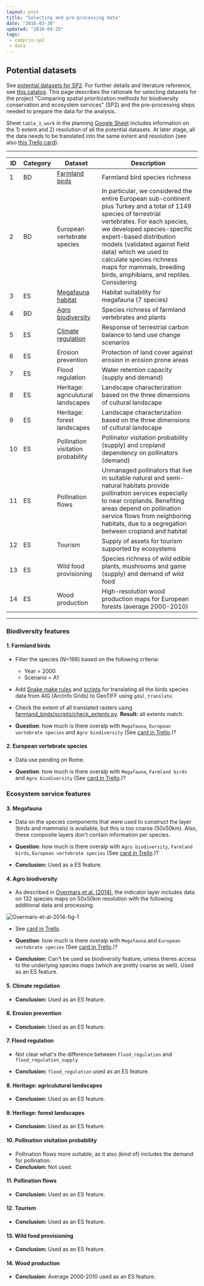 ```yaml
---
layout: post
title: "Selecting and pre-processing data"
date: "2016-03-30"
updated: "2016-04-25"
tags:
 - comprio-sp2
 - data
---
```


## Potential datasets

See [potential datasets for SP2](https://docs.google.com/spreadsheets/d/1niV9Oe8pavgskiq0ibMzPt6F_oJU3uTD3R2pY7RwyDU/edit?usp=sharing). For further details and literature reference, see [this catalog](https://docs.google.com/spreadsheets/d/1NblQP0IGxXDUOXgqhzp03acPUMc2XJ6u_vPgWHC8OMk/edit?usp=sharing). This page describes the rationale for selecting datasets for the project "Comparing spatial prioritization methods for biodiversity conservation and ecosystem services" (SP2) and the pre-processing steps needed to prepare the data for the analysis.

Sheet `table_1_work` in the planning [Google Sheet](https://docs.google.com/spreadsheets/d/1niV9Oe8pavgskiq0ibMzPt6F_oJU3uTD3R2pY7RwyDU/edit?usp=sharing) includes information on the 1) extent and 2) resolution of all the potential datasets. At later stage, all the data needs to be translated into the same extent and resolution (see also [this Trello card](https://trello.com/c/aNFSPfhi)).

----

|  **ID** | **Category** | **Dataset** | **Description** |
|  ------ | ------ | ------ | ------ |
|  1 | BD | [Farmland birds](#farmland-birds) | Farmland bird species richness |
|  2 | BD | European vertebrate species | In particular, we considered the entire European sub-continent plus Turkey and a total of 1149 species of terrestrial vertebrates. For each species, we developed species-specific expert-based distribution models (validated against field data) which we used to calculate species richness maps for mammals, breeding birds, amphibians, and reptiles. Considering |
|  3 | ES | [Megafauna habitat](#megafauna) | Habitat suitability for megafauna (7 species) |
|  4 | BD | [Agro biodiversity](#agro-biodiversity) | Species richness of farmland vertebrates and plants |
|  5 | ES | [Climate regulation](#climate-regulation) | Response of terrestrial carbon balance to land use change scenarios |
|  6 | ES | Erosion prevention | Protection of land cover against erosion in erosion prone areas |
|  7 | ES | Flood regulation | Water retention capacity (supply and demand) |
|  8 | ES | Heritage: agriculutural landscapes | Landscape characterization based on the three dimensions of cultural landscape |
|  9 | ES | Heritage: forest landscapes | Landscape characterization based on the three dimensions of cultural landscape |
|  10 | ES | Pollination visitation probability | Pollinator visitation probability (supply) and cropland dependency on pollinators (demand) |
|  11 | ES | Pollination flows | Unmanaged pollinators that live in suitable natural and semi-natural habitats provide pollination services especially to near croplands. Benefiting areas depend on pollination service flows from neighboring habitats, due to a segregation between cropland and habitat |
|  12 | ES | Tourism | Supply of assets for tourism supported by ecosystems |
|  13 | ES | Wild food provisioning | Species richness of wild edible plants, mushrooms and game (supply) and demand of wild food |
|  14 | ES | Wood production | High-resolution wood production maps for European forests (average 2000-2010) |

----

### Biodiversity features

#### 1. Farmland birds

+ Filter the species (N=168) based on the following criteria:
  + Year = 2000
  + Scenario = A1
+ Add [Snake make rules](https://github.com/VUEG/data-EG/blob/master/farmland_birds/Snakefile) and [scripts](https://github.com/VUEG/data-EG/tree/master/farmland_birds/scripts) for translating all the birds species data from AIG (ArcInfo Grids) to GeoTIFF using `gdal_translate`.
+ Check the extent of all translated rasters using [farmland_birds/scripts/check_extents.py](https://github.com/VUEG/data-EG/blob/master/farmland_birds/scripts/check_extents.py). **Result:** all extents match.

+ **Question**: how much is there overalp with `Megafauna`, `European vertebrate species` and `Agro biodiversity` (See [card in Trello](https://trello.com/c/jgSndp4C).)?

#### 2. European vertebrate species

+ Data use pending on Rome.

+ **Question**: how much is there overalp with `Megafauna`, `Farmland birds` and `Agro biodiversity` (See [card in Trello](https://trello.com/c/jgSndp4C).)?

### Ecosystem service features

#### 3. Megafauna

+ Data on the species components that were used to construct the layer (birds and mammals) is available, but this is too coarse (50x50km). Also, these composite layers don't contain information per species.

+ **Question**: how much is there overalp with `Agro biodiversity`, `Farmland birds`, `European vertebrate species` (See [card in Trello](https://trello.com/c/jgSndp4C).)?

+ **Conclusion:** Used as a ES feature.

#### 4. Agro biodiversity

+ As described in [Overmars et al. (2014)](http://dx.doi.org/10.1016/j.ecolind.2012.11.006), the indicator layer includes data on 132 species maps on 50x50km resolution with the following additional data and processing:

![Overmars-et-al-2014-fig-1](http://ars.els-cdn.com/content/image/1-s2.0-S1470160X1200386X-gr1.jpg)

+ See [card in Trello](https://trello.com/c/jgSndp4C).

+ **Question**: how much is there overalp with `Megafauna` and `European vertebrate species` (See [card in Trello](https://trello.com/c/jgSndp4C).)?

+ **Conclusion:** Can't be used as biodiversity feature, unless theres access to the underlying species maps (which are pretty coarse as well). Used as an ES feature.

#### 5. Climate regulation

+ **Conclusion:** Used as an ES feature.

#### 6. Erosion prevention

+ **Conclusion:** Used as an ES feature.

#### 7. Flood regulation

+ Not clear what's the difference between `flood_regulation` and `flood_regulation_supply`

+ **Conclusion:** `flood_regulation` used as an ES feature.

#### 8. Heritage: agriculutural landscapes

+ **Conclusion:** Used as an ES feature.

#### 9. Heritage: forest landscapes

+ **Conclusion:** Used as an ES feature.

#### 10. Pollination visitation probability

+ Pollination flows more suitable, as it also (kind of) includes the demand for pollination.
+ **Conclusion:** Not used.

#### 11. Pollination flows

+ **Conclusion:** Used as an ES feature.

#### 12. Tourism

+ **Conclusion:** Used as an ES feature.

#### 13. Wild food provisioning

+ **Conclusion:** Used as an ES feature.

#### 14. Wood production

+ **Conclusion:** Average 2000-2010 used as an ES feature.
